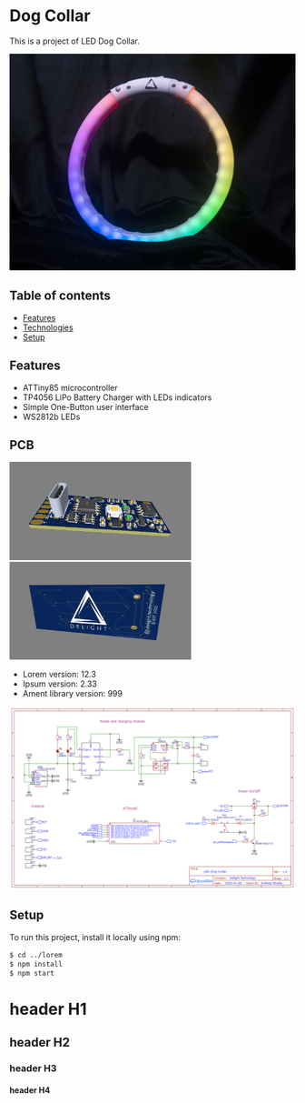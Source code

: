 # Dog Collar
This is a project of LED Dog Collar.

<img src="./images/main.jpg" width="650">

## Table of contents
* [Features](#Features)
* [Technologies](#technologies)
* [Setup](#setup)

## Features
- ATTiny85 microcontroller
- TP4056 LiPo Battery Charger with LEDs indicators
- Simple One-Button user interface
- WS2812b LEDs
	
## PCB
<p float="left">
  <img src="./images/pcb1.png" width="320" />
  <img src="./images/pcb2.png" width="320" /> 
</p>

* Lorem version: 12.3
* Ipsum version: 2.33
* Ament library version: 999

<img src="./images/schematics.png" width="650" /> 

## Setup
To run this project, install it locally using npm:

```
$ cd ../lorem
$ npm install
$ npm start
```

# header H1
## header H2
### header H3
#### header H4


